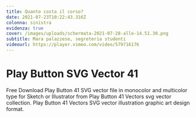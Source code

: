 ```yaml
---
title: Quanto costa il corso?
date: 2021-07-23T10:22:43.316Z
colonna: sinistra
evidenza: true
cover: /images/uploads/schermata-2021-07-28-alle-14.51.30.png
subtitle: Mara palazzese, segreteria studenti
videourl: https://player.vimeo.com/video/579716176
---
```

# Play Button SVG Vector 41

Free Download Play Button 41 SVG vector file in monocolor and multicolor type for Sketch or Illustrator from Play Button 41 Vectors svg vector collection. Play Button 41 Vectors SVG vector illustration graphic art design format.